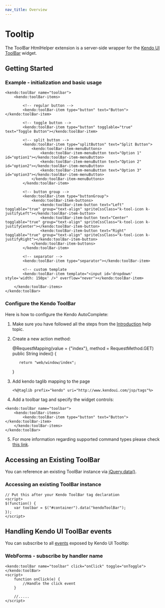 ```yaml
---
nav_title: Overview
---
```


# Tooltip

The ToolBar HtmlHelper extension is a server-side wrapper for the [Kendo UI ToolBar](/api/web/toolbar) widget.

## Getting Started

### Example - initialization and basic usage

    <kendo:toolBar name="toolbar">
        <kendo:toolBar-items>

            <!-- regular button -->
            <kendo:toolBar-item type="button" text="Button"></kendo:toolBar-item>

            <!-- toggle button -->
            <kendo:toolBar-item type="button" togglable="true" text="Toggle Button"></kendo:toolBar-item>

            <!-- split button -->
            <kendo:toolBar-item type="splitButton" text="Split Button">
                <kendo:toolBar-item-menuButtons>
                    <kendo:toolBar-item-menuButton text="Option 1" id="option1"></kendo:toolBar-item-menuButton>
                    <kendo:toolBar-item-menuButton text="Option 2" id="option2"></kendo:toolBar-item-menuButton>
                    <kendo:toolBar-item-menuButton text="Option 3" id="option3"></kendo:toolBar-item-menuButton>
                </kendo:toolBar-item-menuButtons>
            </kendo:toolBar-item>

            <!-- button group -->
            <kendo:toolBar-item type="buttonGroup">
                <kendo:toolBar-item-buttons>
                    <kendo:toolBar-item-button text="Left" togglable="true" group="text-align" spriteCssClass="k-tool-icon k-justifyLeft"></kendo:toolBar-item-button>
                    <kendo:toolBar-item-button text="Center" togglable="true" group="text-align" spriteCssClass="k-tool-icon k-justifyCenter"></kendo:toolBar-item-button>
                    <kendo:toolBar-item-button text="Right" togglable="true" group="text-align" spriteCssClass="k-tool-icon k-justifyRight"></kendo:toolBar-item-button>
                </kendo:toolBar-item-buttons>
            </kendo:toolBar-item>

            <!-- separator -->
            <kendo:toolBar-item type="separator"></kendo:toolBar-item>

            <!-- custom template
            <kendo:toolBar-item template="<input id='dropdown' style='width: 150px' />" overflow="never"></kendo:toolBar-item>

        </kendo:toolBar-items>
    </kendo:toolBar>

### Configure the Kendo ToolBar

Here is how to configure the Kendo AutoComplete:

 1.  Make sure you have followed all the steps from the [Introduction](/getting-started/using-kendo-with/jsp/introduction) help topic.
 2.  Create a new action method:

        @RequestMapping(value = {"index"}, method = RequestMethod.GET)
        public String index() {

            return "web/window/index";
        }

 3. Add kendo taglib mapping to the page

        <%@taglib prefix="kendo" uri="http://www.kendoui.com/jsp/tags"%>

 4.  Add a toolbar tag and specify the widget controls:

    <kendo:toolBar name="toolbar">
        <kendo:toolBar-items>
            <kendo:toolBar-item type="button" text="Button"></kendo:toolBar-item>
        </kendo:toolBar-items>
    </kendo:toolBar>

 5. For more information regarding supported command types please check [this link](/getting-started/web/toolbar/overview#command-types).

## Accessing an Existing ToolBar

You can reference an existing ToolBar instance via [jQuery.data()](http://api.jquery.com/jQuery.data/).

### Accessing an existing ToolBar instance

    // Put this after your Kendo ToolBar tag declaration
    <script>
    $(function() {
        var toolbar = $("#container").data("kendoToolBar");
    });
    </script>


## Handling Kendo UI ToolBar events

You can subscribe to all [events](/api/web/toolbar#events) exposed by Kendo UI Tooltip:

### WebForms - subscribe by handler name

    <kendo:toolBar name="toolbar" click="onClick" toggle="onToggle"></kendo:toolBar>
    <script>
        function onClick(e) {
            //Handle the click event
        }

        //.....
    </script>
